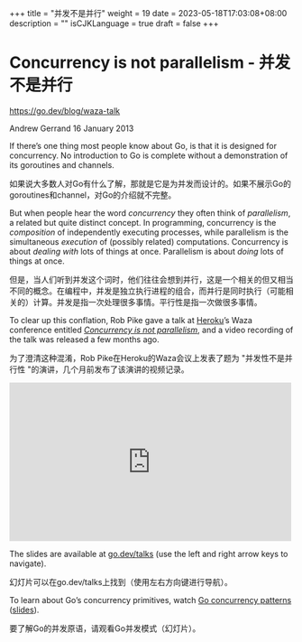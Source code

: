 +++
title = "并发不是并行"
weight = 19
date = 2023-05-18T17:03:08+08:00
description = ""
isCJKLanguage = true
draft = false
+++

# Concurrency is not parallelism - 并发不是并行

https://go.dev/blog/waza-talk

Andrew Gerrand
16 January 2013

If there’s one thing most people know about Go, is that it is designed for concurrency. No introduction to Go is complete without a demonstration of its goroutines and channels.

如果说大多数人对Go有什么了解，那就是它是为并发而设计的。如果不展示Go的goroutines和channel，对Go的介绍就不完整。

But when people hear the word *concurrency* they often think of *parallelism*, a related but quite distinct concept. In programming, concurrency is the *composition* of independently executing processes, while parallelism is the simultaneous *execution* of (possibly related) computations. Concurrency is about *dealing with* lots of things at once. Parallelism is about *doing* lots of things at once.

但是，当人们听到并发这个词时，他们往往会想到并行，这是一个相关的但又相当不同的概念。在编程中，并发是独立执行进程的组合，而并行是同时执行（可能相关的）计算。并发是指一次处理很多事情。平行性是指一次做很多事情。

To clear up this conflation, Rob Pike gave a talk at [Heroku](http://heroku.com/)’s Waza conference entitled [*Concurrency is not parallelism*](https://blog.heroku.com/concurrency_is_not_parallelism), and a video recording of the talk was released a few months ago.

为了澄清这种混淆，Rob Pike在Heroku的Waza会议上发表了题为 "并发性不是并行性 "的演讲，几个月前发布了该演讲的视频记录。

<iframe src="https://www.youtube.com/embed/oV9rvDllKEg" width="500" height="281" frameborder="0" allowfullscreen="" mozallowfullscreen="" webkitallowfullscreen="" style="box-sizing: border-box;"></iframe>

The slides are available at [go.dev/talks](https://go.dev/talks/2012/waza.slide) (use the left and right arrow keys to navigate).

幻灯片可以在go.dev/talks上找到（使用左右方向键进行导航）。

To learn about Go’s concurrency primitives, watch [Go concurrency patterns](http://www.youtube.com/watch?v=f6kdp27TYZs) ([slides](https://go.dev/talks/2012/concurrency.slide)).

要了解Go的并发原语，请观看Go并发模式（幻灯片）。
